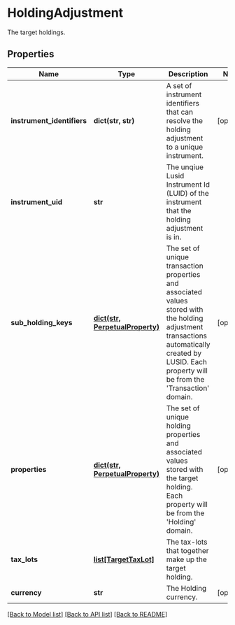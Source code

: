 # HoldingAdjustment

The target holdings.

## Properties
Name | Type | Description | Notes
------------ | ------------- | ------------- | -------------
**instrument_identifiers** | **dict(str, str)** | A set of instrument identifiers that can resolve the holding adjustment to a unique instrument. | [optional] 
**instrument_uid** | **str** | The unqiue Lusid Instrument Id (LUID) of the instrument that the holding adjustment is in. | 
**sub_holding_keys** | [**dict(str, PerpetualProperty)**](PerpetualProperty.md) | The set of unique transaction properties and associated values stored with the holding adjustment transactions automatically created by LUSID. Each property will be from the &#39;Transaction&#39; domain. | [optional] 
**properties** | [**dict(str, PerpetualProperty)**](PerpetualProperty.md) | The set of unique holding properties and associated values stored with the target holding. Each property will be from the &#39;Holding&#39; domain. | [optional] 
**tax_lots** | [**list[TargetTaxLot]**](TargetTaxLot.md) | The tax-lots that together make up the target holding. | 
**currency** | **str** | The Holding currency. | [optional] 

[[Back to Model list]](../README.md#documentation-for-models) [[Back to API list]](../README.md#documentation-for-api-endpoints) [[Back to README]](../README.md)


